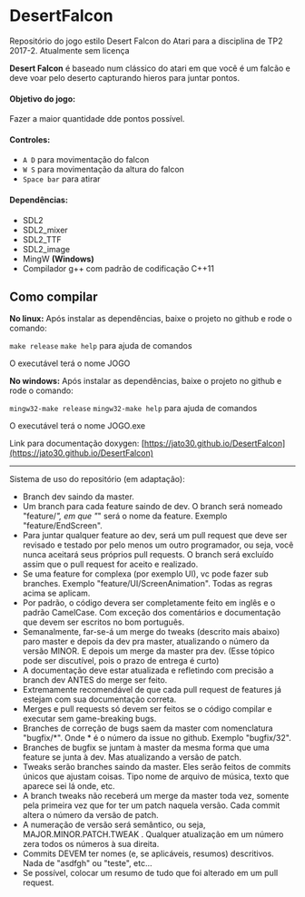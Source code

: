 # DesertFalcon

Repositório do jogo estilo Desert Falcon do Atari para a disciplina de TP2 2017-2. Atualmente sem licença



**Desert Falcon** é baseado num clássico do atari em que você é um falcão e deve voar pelo deserto capturando hieros para juntar pontos.  
  
#### Objetivo do jogo:
Fazer a maior quantidade dde pontos possível.

#### Controles:
- `A D` para movimentação do falcon
- `W S` para movimentação da altura do falcon
- `Space bar` para atirar

#### Dependências:
- SDL2
- SDL2_mixer
- SDL2_TTF
- SDL2_image
- MingW **(Windows)**
- Compilador g++ com padrão de codificação C++11

## Como compilar
**No linux:**
Após instalar as dependências, baixe o projeto no github e rode o comando:  

`make release`
`make help` para ajuda de comandos

O executável terá o nome JOGO

**No windows:**
Após instalar as dependências, baixe o projeto no github e rode o comando:

`mingw32-make release`
`mingw32-make help` para ajuda de comandos

O executável terá o nome JOGO.exe


Link para documentação doxygen: [https://jato30.github.io/DesertFalcon](https://jato30.github.io/DesertFalcon)


----------------------------------
Sistema de uso do repositório (em adaptação):
- Branch dev saindo da master.
- Um branch para cada feature saindo de dev. O branch será nomeado "feature/*", em que "*" será o nome da feature. Exemplo "feature/EndScreen".
- Para juntar qualquer feature ao dev, será um pull request que deve ser revisado e testado por pelo menos um outro programador, ou seja, você nunca aceitará seus próprios pull requests. O branch será excluído assim que o pull request for aceito e realizado.
- Se uma feature for complexa (por exemplo UI), vc pode fazer sub branches. Exemplo "feature/UI/ScreenAnimation". Todas as regras acima se aplicam.
- Por padrão, o código devera ser completamente feito em inglês e o padrão CamelCase. Com exceção dos comentários e documentação que devem ser escritos no bom português.
- Semanalmente, far-se-á um merge do tweaks (descrito mais abaixo) paro master e depois da dev pra master, atualizando o número da versão MINOR. E depois um merge da master pra dev. (Esse tópico pode ser discutível, pois o prazo de entrega é curto)
- A documentação deve estar atualizada e refletindo com precisão a branch dev ANTES do merge ser feito.
- Extremamente recomendável de que cada pull request de features já estejam com sua documentação correta.
- Merges e pull requests só devem ser feitos se o código compilar e executar sem game-breaking bugs.
- Branches de correção de bugs saem da master com nomenclatura "bugfix/*". Onde * é o número da issue no github. Exemplo "bugfix/32".
- Branches de bugfix se juntam à master da mesma forma que uma feature se junta à dev. Mas atualizando a versão de patch.
- Tweaks serão branches saindo da master. Eles serão feitos de commits únicos que ajustam coisas. Tipo nome de arquivo de música, texto que aparece sei lá onde, etc.
- A branch tweaks não receberá um merge da master toda vez, somente pela primeira vez que for ter um patch naquela versão. Cada commit altera o número da versão de patch.
- A numeração de versão será semântico, ou seja, MAJOR.MINOR.PATCH.TWEAK . Qualquer atualização em um número zera todos os números à sua direita.
- Commits DEVEM ter nomes (e, se aplicáveis, resumos) descritivos. Nada de "asdfgh" ou "teste", etc...
- Se possível, colocar um resumo de tudo que foi alterado em um pull request.

